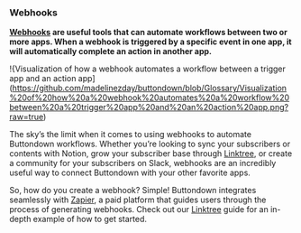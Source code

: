 ﻿### Webhooks

**[Webhooks](https://docs.buttondown.email/api-reference/events-and-webhooks) are useful tools that can automate workflows between two or more apps. When a webhook is triggered by a specific event in one app, it will automatically complete an action in another app.**

!{Visualization of how a webhook automates a workflow between a trigger app and an action app](https://github.com/madelinezday/buttondown/blob/Glossary/Visualization%20of%20how%20a%20webhook%20automates%20a%20workflow%20between%20a%20trigger%20app%20and%20an%20action%20app.png?raw=true)

The sky’s the limit when it comes to using webhooks to automate Buttondown workflows. Whether you’re looking to sync your subscribers or contents with Notion, grow your subscriber base through [Linktree](https://docs.buttondown.email/integrations/linktree), or create a community for your subscribers on Slack, webhooks are an incredibly useful way to connect Buttondown with your other favorite apps.

  
So, how do you create a webhook? Simple! Buttondown integrates seamlessly with [Zapier](https://zapier.com/), a paid platform that guides users through the process of generating webhooks. Check out our [Linktree](https://docs.buttondown.email/integrations/linktree) guide for an in-depth example of how to get started.
